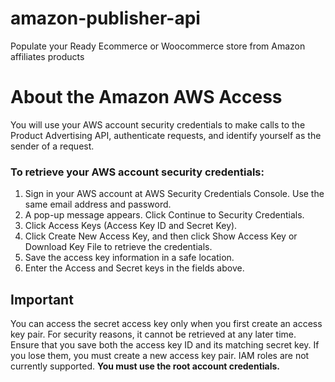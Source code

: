 # amazon-publisher-api
Populate your Ready Ecommerce or Woocommerce store from Amazon affiliates products

# About the Amazon AWS Access
<p>You will use your AWS account security credentials to make calls to the Product Advertising API, authenticate requests, and identify yourself as the sender of a request.</p>

<h3>To retrieve your AWS account security credentials:</h3>
<ol>
<li>Sign in your AWS account at AWS Security Credentials Console. Use the same email address and password.</li>
<li>A pop-up message appears. Click Continue to Security Credentials.</li>
<li>Click Access Keys (Access Key ID and Secret Key).</li>
<li>Click Create New Access Key, and then click Show Access Key or Download Key File to retrieve the credentials.</li>
<li>Save the access key information in a safe location.</li>
<li>Enter the Access and Secret keys in the fields above.</li>
</ol>

<h2>Important</h2>
<p>You can access the secret access key only when you first create an access key pair. For security reasons, it cannot be retrieved at any later time. Ensure that you save both the access key ID and its matching secret key. If you lose them, you must create a new access key pair.
IAM roles are not currently supported. <b>You must use the root account credentials.</b></p>

